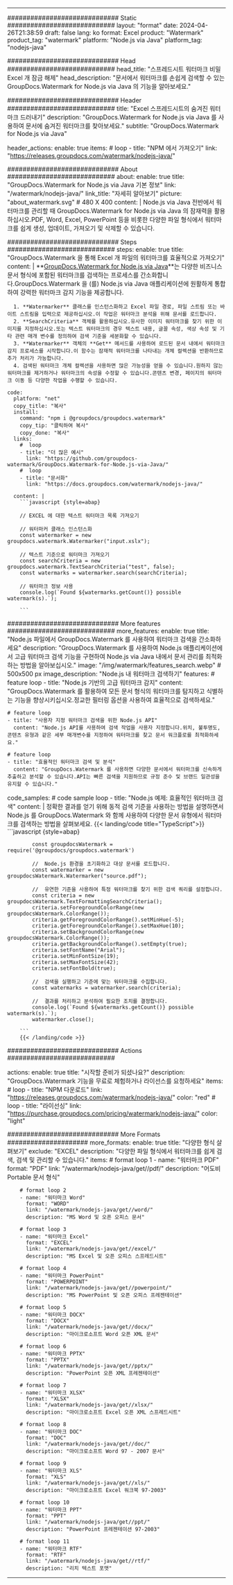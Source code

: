 
---
############################# Static ############################
layout: "format"
date:  2024-04-26T21:38:59
draft: false
lang: ko
format: Excel
product: "Watermark"
product_tag: "watermark"
platform: "Node.js via Java"
platform_tag: "nodejs-java"

############################# Head ############################
head_title: "스프레드시트 워터마크 비밀 Excel 개 잠금 해제"
head_description: "문서에서 워터마크를 손쉽게 검색할 수 있는 GroupDocs.Watermark for Node.js via Java 의 기능을 알아보세요."

############################# Header ############################
title: "Excel 스프레드시트의 숨겨진 워터마크 드러내기" 
description: "GroupDocs.Watermark for Node.js via Java 를 사용하여 문서에 숨겨진 워터마크를 찾아보세요."
subtitle: "GroupDocs.Watermark for Node.js via Java" 

header_actions:
  enable: true
  items:
    #  loop
    - title: "NPM 에서 가져오기"
      link: "https://releases.groupdocs.com/watermark/nodejs-java/"
      
############################# About ############################
about:
    enable: true
    title: "GroupDocs.Watermark for Node.js via Java 기본 정보"
    link: "/watermark/nodejs-java/"
    link_title: "자세히 알아보기"
    picture: "about_watermark.svg" # 480 X 400
    content: |
       Node.js via Java 전반에서 워터마크를 관리할 때 GroupDocs.Watermark for Node.js via Java 의 잠재력을 활용하십시오.PDF, Word, Excel, PowerPoint 등을 비롯한 다양한 파일 형식에서 워터마크를 쉽게 생성, 업데이트, 가져오기 및 삭제할 수 있습니다.

############################# Steps ############################
steps:
    enable: true
    title: "GroupDocs.Watermark 을 통해 Excel 개 파일의 워터마크를 효율적으로 가져오기"
    content: |
      **[GroupDocs.Watermark for Node.js via Java](https://products.groupdocs.com/watermark/nodejs-java/)**는 다양한 비즈니스 문서 형식에 포함된 워터마크를 검색하는 프로세스를 간소화합니다.GroupDocs.Watermark 을 (를) Node.js via Java 애플리케이션에 원활하게 통합하여 강력한 워터마크 감지 기능을 제공합니다.
      
      1. **Watermarker** 클래스를 인스턴스화하고 Excel 파일 경로, 파일 스트림 또는 바이트 스트림을 입력으로 제공하십시오.이 작업은 워터마크 분석을 위해 문서를 로드합니다.
      2. **SearchCriteria** 객체를 활용하십시오.유사한 이미지 워터마크를 찾기 위한 이미지를 지정하십시오.또는 텍스트 워터마크의 경우 텍스트 내용, 글꼴 속성, 색상 속성 및 기타 관련 매개 변수를 정의하여 검색 기준을 세분화할 수 있습니다.
      3. **Watermarker** 객체의 **Get** 메서드를 사용하여 로드된 문서 내에서 워터마크 감지 프로세스를 시작합니다.이 함수는 잠재적 워터마크를 나타내는 개체 컬렉션을 반환하므로 추가 처리가 가능합니다.
      4. 검색된 워터마크 개체 컬렉션을 사용하면 많은 가능성을 얻을 수 있습니다.원하지 않는 워터마크를 제거하거나 워터마크의 속성을 수정할 수 있습니다.콘텐츠 변경, 페이지의 워터마크 이동 등 다양한 작업을 수행할 수 있습니다.
   
    code:
      platform: "net"
      copy_title: "복사"
      install:
        command: "npm i @groupdocs/groupdocs.watermark"
        copy_tip: "클릭하여 복사"
        copy_done: "복사"
      links:
        #  loop
        - title: "더 많은 예시"
          link: "https://github.com/groupdocs-watermark/GroupDocs.Watermark-for-Node.js-via-Java/"
        #  loop
        - title: "문서화"
          link: "https://docs.groupdocs.com/watermark/nodejs-java/"
          
      content: |
        ```javascript {style=abap}

        // EXCEL 에 대한 텍스트 워터마크 목록 가져오기

        // 워터마커 클래스 인스턴스화
        const watermarker = new groupdocs.watermark.Watermarker("input.xslx");
        
        // 텍스트 기준으로 워터마크 가져오기
        const searchCriteria = new groupdocs.watermark.TextSearchCriteria("test", false);
        const watermarks = watermarker.search(searchCriteria);

        // 워터마크 정보 사용
        console.log(`Found ${watermarks.getCount()} possible watermark(s).`);
        
        ```            

############################# More features ############################
more_features:
  enable: true
  title: "Node.js 파일에서 GroupDocs.Watermark 를 사용하여 워터마크 검색을 간소화하세요"
  description: "GroupDocs.Watermark 를 사용하여 Node.js 애플리케이션에서 고급 워터마크 검색 기능을 구현하여 Node.js via Java 내에서 문서 관리를 최적화하는 방법을 알아보십시오."
  image: "/img/watermark/features_search.webp" # 500x500 px
  image_description: "Node.js 내 워터마크 검색하기"
  features:
    # feature loop
    - title: "Node.js 기반의 고급 워터마크 감지"
      content: "GroupDocs.Watermark 를 활용하여 모든 문서 형식의 워터마크를 탐지하고 식별하는 기능을 향상시키십시오.정교한 필터링 옵션을 사용하여 효율적으로 검색하세요."

    # feature loop
    - title: "사용자 지정 워터마크 검색을 위한 Node.js API"
      content: "Node.js API를 사용하여 검색 작업을 사용자 지정합니다.위치, 불투명도, 콘텐츠 유형과 같은 세부 매개변수를 지정하여 워터마크를 찾고 문서 워크플로를 최적화하세요."

    # feature loop
    - title: "효율적인 워터마크 검색 및 분석"
      content: "GroupDocs.Watermark 를 사용하면 다양한 문서에서 워터마크를 신속하게 추출하고 분석할 수 있습니다.API는 빠른 검색을 지원하므로 규정 준수 및 브랜드 일관성을 유지할 수 있습니다."
      
  code_samples:
    # code sample loop
    - title: "Node.js 예제: 효율적인 워터마크 검색"
      content: |
        정확한 결과를 얻기 위해 동적 검색 기준을 사용하는 방법을 설명하면서 Node.js 를 GroupDocs.Watermark 와 함께 사용하여 다양한 문서 유형에서 워터마크를 검색하는 방법을 살펴보세요.
        {{< landing/code title="TypeScript">}}
        ```javascript {style=abap}
        
            const groupdocsWatermark = require('@groupdocs/groupdocs.watermark')

            //  Node.js 환경을 초기화하고 대상 문서를 로드합니다.
            const watermarker = new groupdocsWatermark.Watermarker("source.pdf");

            //  유연한 기준을 사용하여 특정 워터마크를 찾기 위한 검색 쿼리를 설정합니다.
            const criteria = new groupdocsWatermark.TextFormattingSearchCriteria();
            criteria.setForegroundColorRange(new groupdocsWatermark.ColorRange());
            criteria.getForegroundColorRange().setMinHue(-5);
            criteria.getForegroundColorRange().setMaxHue(10);
            criteria.setBackgroundColorRange(new groupdocsWatermark.ColorRange());
            criteria.getBackgroundColorRange().setEmpty(true);
            criteria.setFontName("Arial");
            criteria.setMinFontSize(19);
            criteria.setMaxFontSize(42);
            criteria.setFontBold(true);
  
            //  검색을 실행하고 기준에 맞는 워터마크를 수집합니다.
            const watermarks = watermarker.search(criteria);

            //  결과를 처리하고 분석하여 필요한 조치를 결정합니다.
            console.log(`Found ${watermarks.getCount()} possible watermark(s).`);
            watermarker.close();

        ```
        {{< /landing/code >}}


############################# Actions ############################

actions:
  enable: true
  title: "시작할 준비가 되셨나요?"
  description: "GroupDocs.Watermark 기능을 무료로 체험하거나 라이선스를 요청하세요"
  items:
    #  loop
    - title: "NPM 다운로드"
      link: "https://releases.groupdocs.com/watermark/nodejs-java/"
      color: "red"
        #  loop
    - title: "라이선싱"
      link: "https://purchase.groupdocs.com/pricing/watermark/nodejs-java/"
      color: "light"


############################# More Formats #####################
more_formats:
    enable: true
    title: "다양한 형식 살펴보기"
    exclude: "EXCEL"
    description: "다양한 파일 형식에서 워터마크를 쉽게 검색, 검색 및 관리할 수 있습니다."
    items: 
        # format loop 1
        - name: "워터마크 PDF"
          format: "PDF"
          link: "/watermark/nodejs-java/get//pdf/"
          description: "어도비 Portable 문서 형식"

        # format loop 2
        - name: "워터마크 Word"
          format: "WORD"
          link: "/watermark/nodejs-java/get//word/"
          description: "MS Word 및 오픈 오피스 문서"
          
        # format loop 3
        - name: "워터마크 Excel"
          format: "EXCEL"
          link: "/watermark/nodejs-java/get//excel/"
          description: "MS Excel 및 오픈 오피스 스프레드시트"

        # format loop 4
        - name: "워터마크 PowerPoint"
          format: "POWERPOINT"
          link: "/watermark/nodejs-java/get//powerpoint/"
          description: "MS PowerPoint 및 오픈 오피스 프레젠테이션"

        # format loop 5
        - name: "워터마크 DOCX"
          format: "DOCX"
          link: "/watermark/nodejs-java/get//docx/"
          description: "마이크로소프트 Word 오픈 XML 문서"
          
        # format loop 6
        - name: "워터마크 PPTX"
          format: "PPTX"
          link: "/watermark/nodejs-java/get//pptx/"
          description: "PowerPoint 오픈 XML 프레젠테이션"
          
        # format loop 7
        - name: "워터마크 XLSX"
          format: "XLSX"
          link: "/watermark/nodejs-java/get//xlsx/"
          description: "마이크로소프트 Excel 오픈 XML 스프레드시트"

        # format loop 8
        - name: "워터마크 DOC"
          format: "DOC"
          link: "/watermark/nodejs-java/get//doc/"
          description: "마이크로소프트 Word 97 - 2007 문서"

        # format loop 9
        - name: "워터마크 XLS"
          format: "XLS"
          link: "/watermark/nodejs-java/get//xls/"
          description: "마이크로소프트 Excel 워크북 97-2003"

        # format loop 10
        - name: "워터마크 PPT"
          format: "PPT"
          link: "/watermark/nodejs-java/get//ppt/"
          description: "PowerPoint 프레젠테이션 97-2003"

        # format loop 11
        - name: "워터마크 RTF"
          format: "RTF"
          link: "/watermark/nodejs-java/get//rtf/"
          description: "리치 텍스트 포맷"

---